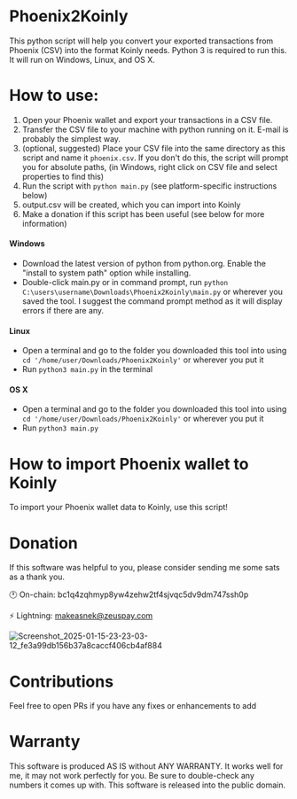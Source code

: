 # Phoenix2Koinly
This python script will help you convert your exported transactions from Phoenix (CSV) into the format Koinly needs. Python 3 is required to run this. It will run on Windows, Linux, and OS X. 

# How to use:
1. Open your Phoenix wallet and export your transactions in a CSV file.
2. Transfer the CSV file to your machine with python running on it. E-mail is probably the simplest way.
3. (optional, suggested) Place your CSV file into the same directory as this script and name it `phoenix.csv`. If you don't do this, the script will prompt you for absolute paths, (in Windows, right click on CSV file and select properties to find this)
4. Run the script with `python main.py` (see platform-specific instructions below)
5. output.csv will be created, which you can import into Koinly
6. Make a donation if this script has been useful (see below for more information)


<h4>Windows</h4>

 - Download the latest version of python from python.org. Enable the "install to system path" option while installing.
 - Double-click main.py or in command prompt, run `python C:\users\username\Downloads\Phoenix2Koinly\main.py` or wherever you saved the tool. I suggest the command prompt method as it will display errors if there are any.

<h4>Linux</h4>

 - Open a terminal and go to the folder you downloaded this tool into using `cd '/home/user/Downloads/Phoenix2Koinly'` or wherever you put it
 - Run `python3 main.py` in the terminal

<h4>OS X</h4>

 - Open a terminal and go to the folder you downloaded this tool into using `cd '/home/user/Downloads/Phoenix2Koinly'` or wherever you put it
 - Run `python3 main.py`

# How to import Phoenix wallet to Koinly

To import your Phoenix wallet data to Koinly, use this script!

# Donation

If this software was helpful to you, please consider sending me some sats as a thank you.

🕐 On-chain: bc1q4zqhmyp8yw4zehw2tf4sjvqc5dv9dm747ssh0p

⚡ Lightning: makeasnek@zeuspay.com 

![Screenshot_2025-01-15-23-23-03-12_fe3a99db156b37a8caccf406cb4af884](https://github.com/user-attachments/assets/f199cd5d-c0dc-458e-bbd6-ad9a929da222)



# Contributions

Feel free to open PRs if you have any fixes or enhancements to add

# Warranty

This software is produced AS IS without ANY WARRANTY. It works well for me, it may not work perfectly for you. Be sure to double-check any numbers it comes up with. This software is released into the public domain. 
